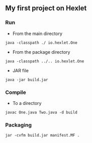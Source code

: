 ## My first project on Hexlet

### Run

* From the main directory

```
java -classpath ./ io.hexlet.One
```

* From the package directory

```
java -classpath ../.. io.hexlet.One
```

* JAR file

```
java -jar build.jar
```

### Compile

* To a directory

```
javac One.java Two.java -d build
```

### Packaging

```
jar -cvfm build.jar manifest.MF .
```

